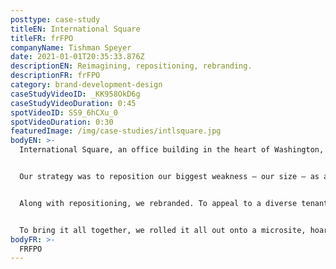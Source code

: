 ```yaml
---
posttype: case-study
titleEN: International Square
titleFR: frFPO
companyName: Tishman Speyer
date: 2021-01-01T20:35:33.876Z
descriptionEN: Reimagining, repositioning, rebranding.
descriptionFR: frFPO
category: brand-development-design
caseStudyVideoID: _KK958OkD6g
caseStudyVideoDuration: 0:45
spotVideoID: SS9_6hCXu_0
spotVideoDuration: 0:30
featuredImage: /img/case-studies/intlsquare.jpg
bodyEN: >-
  International Square, an office building in the heart of Washington, DC, had a problem: they were struggling to attract tech tenants. In contrast to the sleek new developments they were competing with, the enormous 70s-era brutalist building felt gloomy and outdated. The size of the building turned off medium and small sized tenants who wanted smaller buildings where they could occupy an entire floor. On the verge of a modest renovation, the leasing team needed a new approach to attract the tech set without alienating their current conservative tenants.


  Our strategy was to reposition our biggest weakness – our size – as a competitive advantage. The building’s renovation would incorporate new services and amenities including a daycare, gym, food hall and grocery store. We found that true work-life balance was unrealistic for our high-performing tech set, and that a more fluid ‘work-life integration’ approach was becoming more popular. We repositioned the building to lean into this, positioning it as the place with everything you need to stay on top of life.


  Along with repositioning, we rebranded. To appeal to a diverse tenant base while keeping the current conservative tenants in mind, we created a robust color palette to ensure flexibility from playful to corporate; a new font and iconography to modernize the brand while still keeping it timeless; and updated the brand photography and monogram.


  To bring it all together, we rolled it all out onto a microsite, hoarding, brochures and even right down to their classy new business cards.
bodyFR: >-
  FRFPO
---
```

